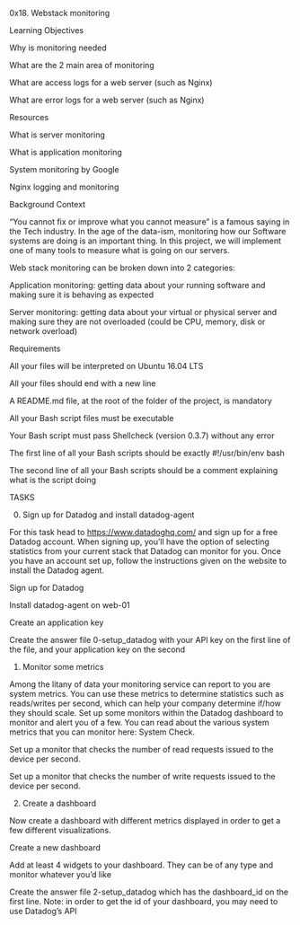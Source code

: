 0x18. Webstack monitoring


Learning Objectives





Why is monitoring needed

What are the 2 main area of monitoring

What are access logs for a web server (such as Nginx)

What are error logs for a web server (such as Nginx)

Resources

What is server monitoring

What is application monitoring

System monitoring by Google

Nginx logging and monitoring

Background Context

“You cannot fix or improve what you cannot measure” is a famous saying in the Tech industry. In the age of the data-ism, monitoring how our Software systems are doing is an important thing. In this project, we will implement one of many tools to measure what is going on our servers.



Web stack monitoring can be broken down into 2 categories:



Application monitoring: getting data about your running software and making sure it is behaving as expected

Server monitoring: getting data about your virtual or physical server and making sure they are not overloaded (could be CPU, memory, disk or network overload)

Requirements

All your files will be interpreted on Ubuntu 16.04 LTS

All your files should end with a new line

A README.md file, at the root of the folder of the project, is mandatory

All your Bash script files must be executable

Your Bash script must pass Shellcheck (version 0.3.7) without any error

The first line of all your Bash scripts should be exactly #!/usr/bin/env bash

The second line of all your Bash scripts should be a comment explaining what is the script doing

TASKS

0. Sign up for Datadog and install datadog-agent

For this task head to https://www.datadoghq.com/ and sign up for a free Datadog account. When signing up, you’ll have the option of selecting statistics from your current stack that Datadog can monitor for you. Once you have an account set up, follow the instructions given on the website to install the Datadog agent.



Sign up for Datadog

Install datadog-agent on web-01

Create an application key

Create the answer file 0-setup_datadog with your API key on the first line of the file, and your application key on the second

1. Monitor some metrics

Among the litany of data your monitoring service can report to you are system metrics. You can use these metrics to determine statistics such as reads/writes per second, which can help your company determine if/how they should scale. Set up some monitors within the Datadog dashboard to monitor and alert you of a few. You can read about the various system metrics that you can monitor here: System Check.



Set up a monitor that checks the number of read requests issued to the device per second.

Set up a monitor that checks the number of write requests issued to the device per second.

2. Create a dashboard

Now create a dashboard with different metrics displayed in order to get a few different visualizations.



Create a new dashboard

Add at least 4 widgets to your dashboard. They can be of any type and monitor whatever you’d like










Create the answer file 2-setup_datadog which has the dashboard_id on the first line. Note: in order to get the id of your dashboard, you may need to use Datadog’s API
